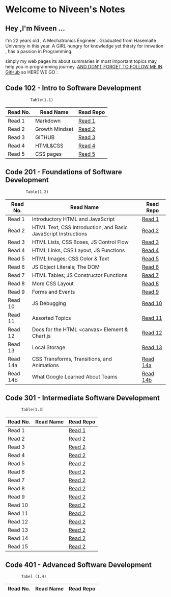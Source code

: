 # Welcome to Niveen's Notes
## Hey ,I'm Niveen ...
I'm 22 years old , A Mechatronics Engineer . Graduated from Hasemaite Universty in this year.
A GIRL hungry for knowledge yet thirsty for innvation , has a passion in Programming.

simply my web pages its about summaries in most important topics may help you in programming journey.
[AND DON'T FORGET TO FOLLOW ME IN GitHub](https://github.com/NiveenAlSmadi) so HERE WE GO :


## Code 102 - Intro to Software Development
               Table(1.1)   

| Read No. | Read Name | Read Repo |
| --- | --- | --- |
| Read 1 |  Markdown | [Read 1](https://niveenalsmadi.github.io/reading-notes/code102/Learning%20Markdown) |
| Read 2 |  Growth Mindset | [Read 2](https://niveenalsmadi.github.io/reading-notes/code102/Growth) |
| Read 3 |  GITHUB |[Read 3](https://niveenalsmadi.github.io/reading-notes/code102/GITHUB)|
| Read 4 |  HTML&CSS|[Read 4](https://niveenalsmadi.github.io/reading-notes/code102/HTML%26CSS)|
| Read 5 | CSS pages|[Read 5](https://niveenalsmadi.github.io/reading-notes/code102/web%20pages%20with%20CSS)|
   
     
## Code 201 - Foundations of Software Development

             Table(1.2)   

| Read No. | Read Name | Read Repo |
| --- | --- | --- |
| Read 1 | Introductory HTML and JavaScript | [Read 1](https://niveenalsmadi.github.io/reading-notes/code201/class-01) |
| Read 2 | HTML Text, CSS Introduction, and Basic JavaScript Instructions | [Read 2](https://niveenalsmadi.github.io/reading-notes/code201/class-02) |
| Read 3 | HTML Lists, CSS Boxes, JS Control Flow | [Read 3](https://niveenalsmadi.github.io/reading-notes/code201/class-03) |
| Read 4 | HTML Links, CSS Layout, JS Functions | [Read 4](https://niveenalsmadi.github.io/reading-notes/code201/class-04) |
| Read 5 | HTML Images; CSS Color & Text | [Read 5](https://niveenalsmadi.github.io/reading-notes/code201/class-05) |
| Read 6 |  JS Object Literals; The DOM | [Read 6](https://niveenalsmadi.github.io/reading-notes/code201/class-06) |
| Read 7 | HTML Tables; JS Constructor Functions | [Read 7](https://niveenalsmadi.github.io/reading-notes/code201/class-07) |
| Read 8 | More CSS Layout | [Read 8](https://niveenalsmadi.github.io/reading-notes/code201/class-08) |
| Read 9 | Forms and Events | [Read 9](https://niveenalsmadi.github.io/reading-notes/code201/class-09) |
| Read 10 | JS Debugging | [Read 10](https://niveenalsmadi.github.io/reading-notes/code201/class-10) |
| Read 11 | Assorted Topics | [Read 11](https://niveenalsmadi.github.io/reading-notes/code201/class-11) |
| Read 12 | Docs for the HTML \<canvas\> Element & Chart.js | [Read 12](https://niveenalsmadi.github.io/reading-notes/code201/class-12) |
| Read 13 | Local Storage | [Read 13](https://niveenalsmadi.github.io/reading-notes/code201/class-13)|
| Read 14a | CSS Transforms, Transitions, and Animations | [Read 14a](https://niveenalsmadi.github.io/reading-notes/code201/class-14a) |
| Read 14b | What Google Learned About Teams | [Read 14b](https://niveenalsmadi.github.io/reading-notes/code201/class-14b)|
                 
## Code 301 - Intermediate Software Development

           Table(1.3)  

| Read No. | Read Name | Read Repo |
| --- | --- | --- |
| Read 1 | | [Read 1](https://niveenalsmadi.github.io/reading-notes/code301/class-01) |
| Read 2 | | [Read 2](https://niveenalsmadi.github.io/reading-notes/code301/class-02) |
| Read 3 | | [Read 2](https://niveenalsmadi.github.io/reading-notes/code301/class-03) |
| Read 4 | | [Read 2](https://niveenalsmadi.github.io/reading-notes/code301/class-04) |
| Read 5 | | [Read 2](https://niveenalsmadi.github.io/reading-notes/code301/class-05) |
| Read 6 | | [Read 2](https://niveenalsmadi.github.io/reading-notes/code301/class-06) |
| Read 7 | | [Read 2](https://niveenalsmadi.github.io/reading-notes/code301/class-07) |
| Read 8 | | [Read 2](https://niveenalsmadi.github.io/reading-notes/code301/class-08) |
| Read 9 | | [Read 2](https://niveenalsmadi.github.io/reading-notes/code301/class-09) |
| Read 10 | | [Read 2](https://niveenalsmadi.github.io/reading-notes/code301/class-10) |
| Read 11 | | [Read 2](https://niveenalsmadi.github.io/reading-notes/code301/class-11) |
| Read 12 | | [Read 2](https://niveenalsmadi.github.io/reading-notes/code301/class-12) |
| Read 13 | | [Read 2](https://niveenalsmadi.github.io/reading-notes/code301/class-13) |
| Read 14 | | [Read 2](https://niveenalsmadi.github.io/reading-notes/code301/class-14) |
| Read 15 | | [Read 2](https://niveenalsmadi.github.io/reading-notes/code301/class-15) |


## Code 401 - Advanced Software Development

           Tabel (1.4)

| Read No. | Read Name | Read Repo |
| --- | --- | --- |


